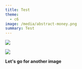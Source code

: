 ```yaml
---
title: Test
theme:
  - c6
image: /media/abstract-money.png
summary: Test
---
```

![](/media/laptop-loading.jpg)

![](/media/computer.jpg)

**Let's go for another image**
